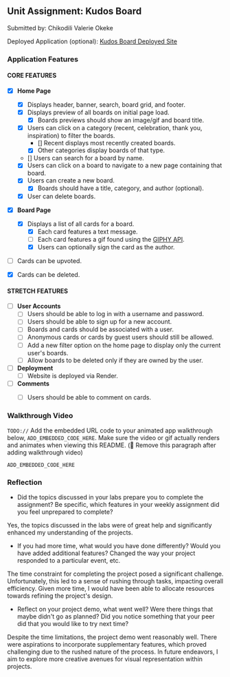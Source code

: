 
## Unit Assignment: Kudos Board

Submitted by: Chikodili Valerie Okeke

Deployed Application (optional): [Kudos Board Deployed Site](ADD_LINK_HERE)

### Application Features

#### CORE FEATURES

- [X] **Home Page**
  - [X] Displays header, banner, search, board grid, and footer.
  - [X] Displays preview of all boards on initial page load.
    - [X] Boards previews should show an image/gif and board title.
  - [X] Users can click on a category (recent, celebration, thank you, inspiration) to filter the boards.
    - [] Recent displays most recently created boards.
    - [X] Other categories display boards of that type.
  - [] Users can search for a board by name.
  - [X] Users can click on a board to navigate to a new page containing that board.
  - [X] Users can create a new board.
    - [X] Boards should have a title, category, and author (optional).
  - [X] User can delete boards.

- [X] **Board Page**
  - [X] Displays a list of all cards for a board.
    -  [X] Each card features a text message.
    -  [ ] Each card features a gif found using the [GIPHY API](https://developers.giphy.com/docs/api/).
    -  [X] Users can optionally sign the card as the author.
-   [ ] Cards can be upvoted.
-   [X] Cards can be deleted.


#### STRETCH FEATURES


- [ ] **User Accounts**
  - [ ] Users should be able to log in with a username and password.
  - [ ] Users should be able to sign up for a new account.
  - [ ]  Boards and cards should be associated with a user.
    - [ ]  Anonymous cards or cards by guest users should still be allowed.
  - [ ] Add a new filter option on the home page to display only the current user's boards.
  - [ ] Allow boards to be deleted only if they are owned by the user.
- [ ] **Deployment**
  - [ ] Website is deployed via Render.
- [ ] **Comments**
  - [ ] Users should be able to comment on cards.


### Walkthrough Video

`TODO://` Add the embedded URL code to your animated app walkthrough below, `ADD_EMBEDDED_CODE_HERE`. Make sure the video or gif actually renders and animates when viewing this README. (🚫 Remove this paragraph after adding walkthrough video)

`ADD_EMBEDDED_CODE_HERE`

### Reflection

* Did the topics discussed in your labs prepare you to complete the assignment? Be specific, which features in your weekly assignment did you feel unprepared to complete?

Yes, the topics discussed in the labs were of great help and significantly enhanced my understanding of the projects.


* If you had more time, what would you have done differently? Would you have added additional features? Changed the way your project responded to a particular event, etc.

The time constraint for completing the project posed a significant challenge. Unfortunately, this led to a sense of rushing through tasks, impacting overall efficiency. Given more time, I would have been able to allocate resources towards refining the project's design.

* Reflect on your project demo, what went well? Were there things that maybe didn't go as planned? Did you notice something that your peer did that you would like to try next time?

Despite the time limitations, the project demo went reasonably well. There were aspirations to incorporate supplementary features, which proved challenging due to the rushed nature of the process. In future endeavors, I aim to explore more creative avenues for visual representation within projects.
